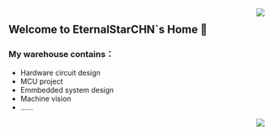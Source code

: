 <img align="right" src="https://github-readme-stats.vercel.app/api?username=EternalStarCHN&show_icons=true&icon_color=7CFC00&title_color=FFFF00&text_color=00FF00&bg_color=FFFFFF,000000,000000,000000" />

## Welcome to EternalStarCHN`s Home 👋  
### My warehouse contains：  
+ Hardware circuit design
+ MCU project
+ Emmbedded system design 
+ Machine vision   
+ ......

<img align="right" src="https://github-readme-stats.vercel.app/api/top-langs/?username=EternalStarCHN&layout=compact" />
